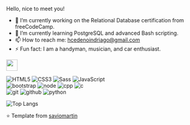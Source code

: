 Hello, nice to meet you!

- 🔭 I’m currently working on the Relational Database certification from freeCodeCamp.
- 🌱 I’m currently learning PostgreSQL and advanced Bash scripting.
- 📫 How to reach me: hcedenoindriago@gmail.com
- ⚡ Fun fact: I am a handyman, musician, and car enthusiast.

<a href="https://hcedenoindri.github.io/"><img height="30px" src="https://img.shields.io/badge/My%20Portfolio:%20hcedenoindri-8E2DE2?style=for-the-badge&logo=google%20chrome&logoColor=white"/></a>

![HTML5](https://img.shields.io/badge/html%205-grey?style=for-the-badge&logo=html5&logoColor=white&labelColor=8E2DE2)
![CSS3](https://img.shields.io/badge/css%203-grey?style=for-the-badge&logo=css3&logoColor=white&labelColor=8E2DE2)
![Sass](https://img.shields.io/badge/sass-grey?style=for-the-badge&logo=sass&logoColor=white&labelColor=8E2DE2)
![JavaScript](https://img.shields.io/badge/-JavaScript-grey?style=for-the-badge&logo=javascript&logoColor=white&labelColor=8E2DE2)
<br>
![bootstrap](https://img.shields.io/badge/-bootstrap-grey?style=for-the-badge&logo=bootstrap&logoColor=white&labelColor=8E2DE2)
![node](https://img.shields.io/badge/-node-grey?style=for-the-badge&logo=node.js&logoColor=white&labelColor=8E2DE2)
![cpp](https://img.shields.io/badge/-c++-grey?style=for-the-badge&logo=c%2B%2B&logoColor=white&labelColor=8E2DE2)
![c](https://img.shields.io/badge/-c-grey?style=for-the-badge&logo=c&logoColor=white&labelColor=8E2DE2)
<br>
![git](https://img.shields.io/badge/-git-grey?style=for-the-badge&logo=git&logoColor=white&labelColor=8E2DE2)
![github](https://img.shields.io/badge/-github-grey?style=for-the-badge&logo=github&logoColor=white&labelColor=8E2DE2)
![python](https://img.shields.io/badge/-python-grey?style=for-the-badge&logo=python&logoColor=white&labelColor=8E2DE2)

![Top Langs](https://github-readme-stats.vercel.app/api/top-langs/?username=hcedenoindri&theme=radical&title_color=8E2DE2&text_color=fff)

⭐️ Template from [saviomartin](https://github.com/saviomartin)
